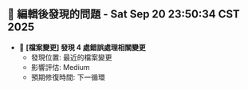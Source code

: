 ## 🚨 編輯後發現的問題 - Sat Sep 20 23:50:34 CST 2025

- 🔄 **[檔案變更] 發現        4 處錯誤處理相關變更**
  - 發現位置: 最近的檔案變更
  - 影響評估: Medium
  - 預期修復時間: 下一循環

